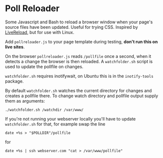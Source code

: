 # Poll Reloader

Some Javascript and Bash to reload a browser window when your page's source files have been updated. Useful for trying CSS. Inspired by [LiveReload](http://livereload.com/), but for use with Linux. 

Add `pollreloader.js` to your page template during testing, **don't run this on live sites**.

On the browser `pollreloader.js` reads `/pollfile` once a second, when it detects a change the browser is then reloaded. A `watchfolder.sh` script is used to update the pollfile on changes.

`watchfolder.sh` requires inotifywait, on Ubuntu this is in the `inotify-tools` package.

By default `watchfolder.sh` watches the current directory for changes and creates a pollfile there. To change watch directory and pollfile output supply them as arguments:

    ./watchfolder.sh /watchdir /var/www/

If you're not running your webserver locally you'll have to update `watchfolder.sh` for that, for example swap the line

    date +%s > "$POLLDIR"/pollfile
    
for

    date +%s | ssh webserver.com "cat > /var/www/pollfile"
    

